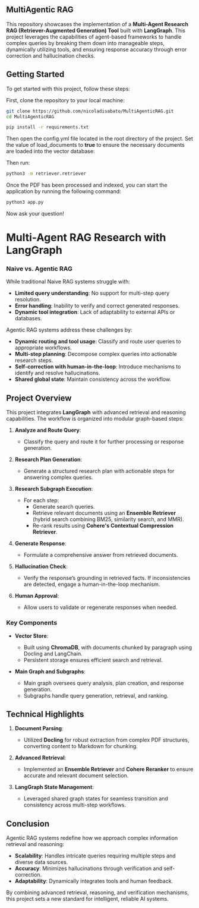 ## MultiAgentic RAG

This repository showcases the implementation of a **Multi-Agent Research RAG (Retriever-Augmented Generation) Tool** built with **LangGraph**. This project leverages the capabilities of agent-based frameworks to handle complex queries by breaking them down into manageable steps, dynamically utilizing tools, and ensuring response accuracy through error correction and hallucination checks.

## Getting Started

To get started with this project, follow these steps:

First, clone the repository to your local machine:

```bash
git clone https://github.com/nicoladisabato/MultiAgenticRAG.git
cd MultiAgenticRAG
```

```bash
pip install -r requirements.txt
```

Then open the config.yml file located in the root directory of the project. Set the value of load_documents to **true** to ensure the necessary documents are loaded into the vector database:

Then run:

```bash
python3 -m retriever.retriever
```

Once the PDF has been processed and indexed, you can start the application by running the following command:

```bash
python3 app.py
```

Now ask your question!

# Multi-Agent RAG Research with LangGraph

### Naive vs. Agentic RAG

While traditional Naive RAG systems struggle with:

- **Limited query understanding**: No support for multi-step query resolution.
- **Error handling**: Inability to verify and correct generated responses.
- **Dynamic tool integration**: Lack of adaptability to external APIs or databases.

Agentic RAG systems address these challenges by:

- **Dynamic routing and tool usage**: Classify and route user queries to appropriate workflows.
- **Multi-step planning**: Decompose complex queries into actionable research steps.
- **Self-correction with human-in-the-loop**: Introduce mechanisms to identify and resolve hallucinations.
- **Shared global state**: Maintain consistency across the workflow.

## Project Overview

This project integrates **LangGraph** with advanced retrieval and reasoning capabilities. The workflow is organized into modular graph-based steps:

1. **Analyze and Route Query**:
   - Classify the query and route it for further processing or response generation.

2. **Research Plan Generation**:
   - Generate a structured research plan with actionable steps for answering complex queries.

3. **Research Subgraph Execution**:
   - For each step:
     - Generate search queries.
     - Retrieve relevant documents using an **Ensemble Retriever** (hybrid search combining BM25, similarity search, and MMR).
     - Re-rank results using **Cohere's Contextual Compression Retriever**.

4. **Generate Response**:
   - Formulate a comprehensive answer from retrieved documents.

5. **Hallucination Check**:
   - Verify the response’s grounding in retrieved facts. If inconsistencies are detected, engage a human-in-the-loop mechanism.

6. **Human Approval**:
   - Allow users to validate or regenerate responses when needed.

### Key Components

- **Vector Store**:
  - Built using **ChromaDB**, with documents chunked by paragraph using Docling and LangChain.
  - Persistent storage ensures efficient search and retrieval.

- **Main Graph and Subgraphs**:
  - Main graph oversees query analysis, plan creation, and response generation.
  - Subgraphs handle query generation, retrieval, and ranking.


## Technical Highlights

1. **Document Parsing**:
   - Utilized **Docling** for robust extraction from complex PDF structures, converting content to Markdown for chunking.

2. **Advanced Retrieval**:
   - Implemented an **Ensemble Retriever** and **Cohere Reranker** to ensure accurate and relevant document selection.

3. **LangGraph State Management**:
   - Leveraged shared graph states for seamless transition and consistency across multi-step workflows.

## Conclusion

Agentic RAG systems redefine how we approach complex information retrieval and reasoning:

- **Scalability**: Handles intricate queries requiring multiple steps and diverse data sources.
- **Accuracy**: Minimizes hallucinations through verification and self-correction.
- **Adaptability**: Dynamically integrates tools and human feedback.

By combining advanced retrieval, reasoning, and verification mechanisms, this project sets a new standard for intelligent, reliable AI systems.



